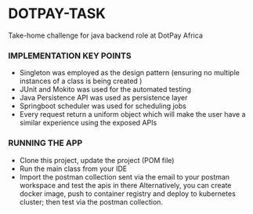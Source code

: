 # DOTPAY-TASK
Take-home challenge for java backend role at DotPay Africa

### IMPLEMENTATION KEY POINTS
- Singleton was employed as the design pattern (ensuring no multiple instances of a class is being created )
- JUnit and Mokito was used for the automated testing
- Java Persistence API was used as persistence layer
- Springboot scheduler was used for scheduling jobs
- Every request return a uniform object which will make the user have a similar experience using the exposed APIs


### RUNNING THE APP
- Clone this project, update the project (POM file)
- Run the main class from your IDE
- Import the postman collection sent via the email to your postman workspace and test the apis in there
Alternatively, you can create docker image, push to container registry and deploy to kubernetes cluster;
then test via the postman collection.